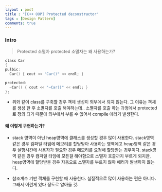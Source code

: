 ```yaml
---
layout : post
title : "[C++ OOP] Protected deconstructor"
tags : [Design Pattern]
comments: true
---
```


### Intro 
> Protected 소멸자
> protected 소멸자는 왜 사용하는가? 

```c
class Car
{
pulbic:
  Car() { cout << "Car()" << endl; }

protected:
  ~Car() { cout << "~Car()" << endl; }
};

```
- 위와 같이 class를 구축할 경우 객체 생성이 외부에서 되지 않는다. 그 이유는 객체를 생성 한 후 소멸자를 호출 해야하는데.. 소멸자를 호출 하는 과정에서 protected로 정의 되기 때문에 외부에서 부를 수 없어서 compile 에러가 발생한다.

#### 왜 이렇게 구현하는가?
- stack 영역이 아닌 heap영역에 클래스를 생성할 경우 많이 사용한다. stack영역 같은 경우 컴파일 타임에 메모리를 할당받아 사용하는 영역에고 heap영역 같은 경우 실행시간에 사용자가 필요한 경우 메모리를 요청해 할당받는 경우이다. stack영역 같은 경우 컴파일 타임에 모든걸 해야함으로 소멸자 호출까지 부르게 되지만, heap영역에 할당받을 경우 자동으로 소멸자를 부르지 않아 에러가 발생하지 않는다. 

- 참조계수 기반 객체를 구현할 때 사용한다. 실질적으로 많이 사용하는 편은 아니다. 그래서 이런게 있다 정도로 알아둘 것.
